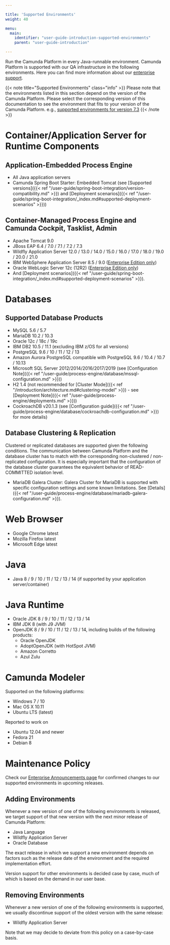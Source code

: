 ```yaml
---

title: 'Supported Environments'
weight: 40

menu:
  main:
    identifier: "user-guide-introduction-supported-environments"
    parent: "user-guide-introduction"

---
```



Run the Camunda Platform in every Java-runnable environment. Camunda Platform is supported with our QA infrastructure in the following environments. Here you can find more information about our [enterprise support](http://camunda.com/bpm/enterprise/).

{{< note title="Supported Environments" class="info" >}}
  Please note that the environments listed in this section depend on the version of the Camunda Platform. Please select the corresponding version of this documentation to see the environment that fits to your version of the Camunda Platform. e.g., [supported environments for version 7.3](http://docs.camunda.org/7.3/guides/user-guide/#introduction-supported-environments)
{{< /note >}}


# Container/Application Server for Runtime Components

## Application-Embedded Process Engine

* All Java application servers
* Camunda Spring Boot Starter: Embedded Tomcat (see [Supported versions]({{< ref "/user-guide/spring-boot-integration/version-compatibility.md" >}})
and [Deployment scenarios]({{< ref "/user-guide/spring-boot-integration/_index.md#supported-deployment-scenarios" >}}))

## Container-Managed Process Engine and Camunda Cockpit, Tasklist, Admin

* Apache Tomcat 9.0
* JBoss EAP 6.4 / 7.0 / 7.1 / 7.2 / 7.3
* Wildfly Application Server 12.0 / 13.0 / 14.0 / 15.0 / 16.0 / 17.0 / 18.0 / 19.0 / 20.0 / 21.0
* IBM WebSphere Application Server 8.5 / 9.0 ([Enterprise Edition only](http://camunda.com/bpm/enterprise/))
* Oracle WebLogic Server 12c (12R2) ([Enterprise Edition only](http://camunda.com/bpm/enterprise/))
* And [Deployment scenarios]({{< ref "/user-guide/spring-boot-integration/_index.md#supported-deployment-scenarios" >}}).


# Databases

## Supported Database Products

* MySQL 5.6 / 5.7
* MariaDB 10.2 / 10.3
* Oracle 12c / 18c / 19c
* IBM DB2 10.5 / 11.1 (excluding IBM z/OS for all versions)
* PostgreSQL 9.6 / 10 / 11 / 12 / 13
* Amazon Aurora PostgreSQL compatible with PostgreSQL 9.6 / 10.4 / 10.7 / 10.13
* Microsoft SQL Server 2012/2014/2016/2017/2019 (see [Configuration Note]({{< ref "/user-guide/process-engine/database/mssql-configuration.md" >}}))
* H2 1.4 (not recommended for [Cluster Mode]({{< ref "/introduction/architecture.md#clustering-model" >}}) - see [Deployment Note]({{< ref "/user-guide/process-engine/deployments.md" >}}))
* CockroachDB v20.1.3 (see [Configuration guide]({{< ref "/user-guide/process-engine/database/cockroachdb-configuration.md" >}}) for more details)

## Database Clustering & Replication

Clustered or replicated databases are supported given the following conditions. The communication between Camunda Platform and the database cluster has to match with the corresponding non-clustered / non-replicated configuration. It is especially important that the configuration of the database cluster guarantees the equivalent behavior of READ-COMMITTED isolation level.

* MariaDB Galera Cluster: Galera Cluster for MariaDB is supported with specific configuration settings and some known limitations. See [Details]({{< ref "/user-guide/process-engine/database/mariadb-galera-configuration.md" >}}).

# Web Browser

* Google Chrome latest
* Mozilla Firefox latest
* Microsoft Edge latest


# Java

* Java 8 / 9 / 10 / 11 / 12 / 13 / 14 (if supported by your application server/container)


# Java Runtime

* Oracle JDK 8 / 9 / 10 / 11 / 12 / 13 / 14
* IBM JDK 8 (with J9 JVM)
* OpenJDK 8 / 9 / 10 / 11 / 12 / 13 / 14, including builds of the following products:
  * Oracle OpenJDK
  * AdoptOpenJDK (with HotSpot JVM)
  * Amazon Corretto
  * Azul Zulu

# Camunda Modeler

Supported on the following platforms:

* Windows 7 / 10
* Mac OS X 10.11
* Ubuntu LTS (latest)

Reported to work on

* Ubuntu 12.04 and newer
* Fedora 21
* Debian 8

# Maintenance Policy

Check our [Enterprise Announcements page](/enterprise/announcement/) for confirmed changes to our supported environments in upcoming releases.

## Adding Environments

Whenever a new version of one of the following environments is released, we target support of that new version with the next minor release of Camunda Platform:

* Java Language
* Wildfly Application Server
* Oracle Database

The exact release in which we support a new environment depends on factors such as the release date of the environment and the required implementation effort.

Version support for other environments is decided case by case, much of which is based on the demand in our user base.

## Removing Environments

Whenever a new version of one of the following environments is supported, we usually discontinue support of the oldest version with the same release:

* Wildfly Application Server

Note that we may decide to deviate from this policy on a case-by-case basis.
